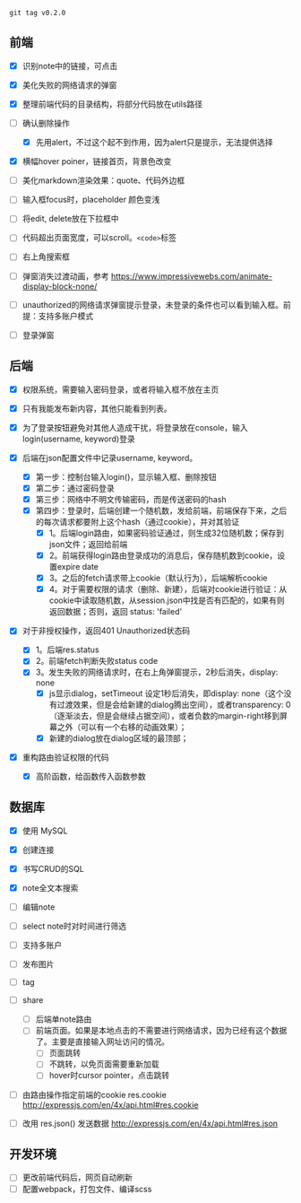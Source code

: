     git tag v0.2.0

## 前端
- [x] 识别note中的链接，可点击
- [x] 美化失败的网络请求的弹窗
- [x] 整理前端代码的目录结构，将部分代码放在utils路径


- [ ] 确认删除操作
  - [x] 先用alert，不过这个起不到作用，因为alert只是提示，无法提供选择

- [x] 横幅hover poiner，链接首页，背景色改变

- [ ] 美化markdown渲染效果：quote、代码外边框
- [ ] 输入框focus时，placeholder 颜色变浅
- [ ] 将edit, delete放在下拉框中
- [ ] 代码超出页面宽度，可以scroll。`<code>`标签
- [ ] 右上角搜索框
- [ ] 弹窗消失过渡动画，参考 https://www.impressivewebs.com/animate-display-block-none/
- [ ] unauthorized的网络请求弹窗提示登录，未登录的条件也可以看到输入框。前提：支持多账户模式
- [ ] 登录弹窗


## 后端
- [x] 权限系统，需要输入密码登录，或者将输入框不放在主页

- [x] 只有我能发布新内容，其他只能看到列表。

- [x] 为了登录按钮避免对其他人造成干扰，将登录放在console，输入login(username, keyword)登录
- [x] 后端在json配置文件中记录username, keyword。
  - [x] 第一步：控制台输入login()，显示输入框、删除按钮
  - [x] 第二步：通过密码登录
  - [x] 第三步：网络中不明文传输密码，而是传送密码的hash
  - [x] 第四步：登录时，后端创建一个随机数，发给前端，前端保存下来，之后的每次请求都要附上这个hash（通过cookie），并对其验证
    - [x] 1。后端login路由，如果密码验证通过，则生成32位随机数；保存到json文件；返回给前端
    - [x] 2。前端获得login路由登录成功的消息后，保存随机数到cookie，设置expire date
    - [x] 3。之后的fetch请求带上cookie（默认行为），后端解析cookie
    - [x] 4。对于需要权限的请求（删除、新建），后端对cookie进行验证：从cookie中读取随机数，从session.json中找是否有匹配的，如果有则返回数据；否则，返回 status: 'failed'

- [x] 对于非授权操作，返回401 Unauthorized状态码
  - [x] 1。后端res.status
  - [x] 2。前端fetch判断失败status code
  - [x] 3。发生失败的网络请求时，在右上角弹窗提示，2秒后消失，display: none
    - [x] js显示dialog，setTimeout 设定1秒后消失，即display: none（这个没有过渡效果，但是会给新建的dialog腾出空间），或者transparency: 0（逐渐淡去，但是会继续占据空间），或者负数的margin-right移到屏幕之外（可以有一个右移的动画效果）；
    - [x] 新建的dialog放在dialog区域的最顶部；

- [x] 重构路由验证权限的代码
  - [x] 高阶函数，给函数传入函数参数



## 数据库
  - [x] 使用 MySQL
  - [x] 创建连接
  - [x] 书写CRUD的SQL
- [x] note全文本搜索
- [ ] 编辑note
- [ ] select note时对时间进行筛选


- [ ] 支持多账户
- [ ] 发布图片
- [ ] tag
- [ ] share
  - [ ] 后端单note路由
  - [ ] 前端页面。如果是本地点击的不需要进行网络请求，因为已经有这个数据了。主要是直接输入网址访问的情况。
    - [ ] 页面跳转
    - [ ] 不跳转，以免页面需要重新加载
    - [ ] hover时cursor pointer，点击跳转

- [ ] 由路由操作指定前端的cookie res.cookie http://expressjs.com/en/4x/api.html#res.cookie
- [ ] 改用 res.json() 发送数据 http://expressjs.com/en/4x/api.html#res.json


## 开发环境
- [ ] 更改前端代码后，网页自动刷新
- [ ] 配置webpack，打包文件、编译scss